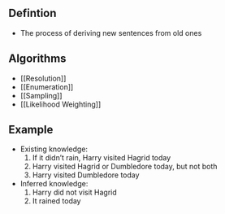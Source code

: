 ## Defintion

- The process of deriving new sentences from old ones

## Algorithms

- [[Resolution]]
- [[Enumeration]]
- [[Sampling]]
- [[Likelihood Weighting]]

## Example

- Existing knowledge:
	1. If it didn’t rain, Harry visited Hagrid today
	2. Harry visited Hagrid or Dumbledore today, but not both
	3. Harry visited Dumbledore today
- Inferred knowledge:
	1. Harry did not visit Hagrid
	2. It rained today
